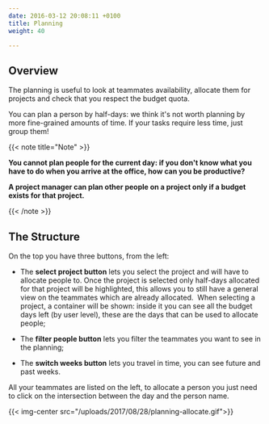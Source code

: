 ```yaml
---
date: 2016-03-12 20:08:11 +0100
title: Planning
weight: 40

---
```



## Overview

The planning is useful to look at teammates availability, allocate them for projects and check that you respect the budget quota.

You can plan a person by half-days: we think it's not worth planning by more fine-grained amounts of time. If your tasks require less time, just group them!

{{< note title="Note" >}}

**You cannot plan people for the current day: if you don't know what you have to do when you arrive at the office, how can you be productive?**

**A project manager can plan other people on a project only if a budget exists for that project.**

{{< /note >}}

## The Structure

On the top you have three buttons, from the left:

* The **select project button** lets you select the project and will have to allocate people to. Once the project is selected only half-days allocated for that project will be highlighted, this allows you to still have a general view on the teammates which are already allocated.  When selecting a project, a container will be shown: inside it you can see all the budget days left (by user level), these are the days that can be used to allocate people;

* The **filter people button** lets you filter the teammates you want to see in the planning;

* The **switch weeks button** lets you travel in time, you can see future and past weeks.

All your teammates are listed on the left, to allocate a person you just need to click on the intersection between the day and the person name.

{{< img-center src="/uploads/2017/08/28/planning-allocate.gif">}}
